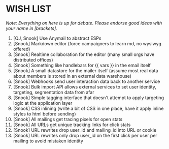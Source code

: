 WISH LIST
=========

*Note: Everything on here is up for debate.
Please endorse good ideas with your name in [brackets].*

1. [QJ, Snook] Use Anymail to abstract ESPs
1. [Snook] Markdown editor (force campaigners to learn md, no wysiwyg offered)
1. [Snook] Realtime collaboration for the editor (many small orgs have distributed offices)
1. [Snook] Something like handlebars for {{ vars }} in the email itself
1. [Snook] A small datastore for the mailer itself (assume most real data about members is stored in an external data warehouse)
1. [Snook] Webhooks send user interaction data back to another service
1. [Snook] Bulk import API allows external services to set user identity, targeting, segmentation data from afar
1. [Snook] Simple tagging interface that doesn't attempt to apply targeting logic at the application layer
1. [Snook] CSS inlining (write a bit of CSS in one place, have it apply inline styles to html before sending)
1. [Snook] All mailings get tracing pixels for open stats
1. [Snook] All URLs get unique tracking links for click stats
1. [Snook] URL rewrites drop user_id and mailing_id into URL or cookie
1. [Snook] URL rewrites only drop user_id on the first click per user per mailing to avoid mistaken identity
